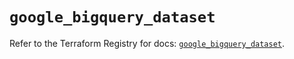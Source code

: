 # `google_bigquery_dataset`

Refer to the Terraform Registry for docs: [`google_bigquery_dataset`](https://registry.terraform.io/providers/hashicorp/google/6.32.0/docs/resources/bigquery_dataset).
